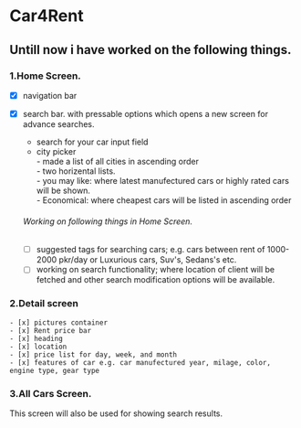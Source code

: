 # Car4Rent
## Untill now i have worked on the following things.

### 1.Home Screen.  
   - [x] navigation bar  
   - [x] search bar. with pressable options which opens a new screen for advance searches.  
      - search for your car input field  
      - city picker  <br />
    - made a list of all cities in ascending order <br/>
    - two horizental lists.  <br/>
    - you may like: where latest manufectured cars or highly rated cars will be shown.  
    - Economical: where cheapest cars will be listed in ascending order
     
     ###### Working on following things in Home Screen.  <br/>
     - [ ] suggested tags for searching cars; e.g. cars between rent of 1000-2000 pkr/day  or Luxurious cars, Suv's, Sedans's etc.
     - [ ] working on search functionality; where location of client will be fetched and other search modification options will be available.  
  
### 2.Detail screen  
    - [x] pictures container
    - [x] Rent price bar
    - [x] heading
    - [x] location
    - [x] price list for day, week, and month
    - [x] features of car e.g. car manufectured year, milage, color, engine type, gear type
 
 ### 3.All Cars Screen.  
   This screen will also be used for showing search results.
     
